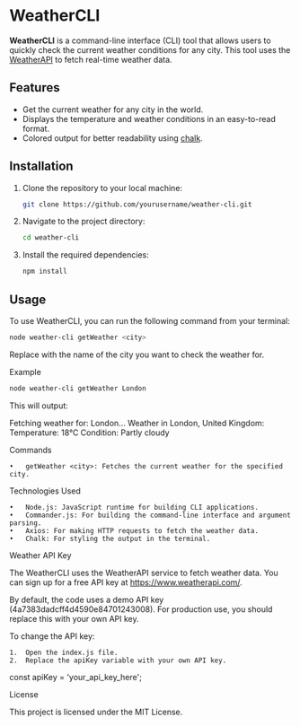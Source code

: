 # WeatherCLI

**WeatherCLI** is a command-line interface (CLI) tool that allows users to quickly check the current weather conditions for any city. This tool uses the [WeatherAPI](https://www.weatherapi.com/) to fetch real-time weather data.

## Features

- Get the current weather for any city in the world.
- Displays the temperature and weather conditions in an easy-to-read format.
- Colored output for better readability using [chalk](https://www.npmjs.com/package/chalk).

## Installation

1. Clone the repository to your local machine:

   ```bash
   git clone https://github.com/yourusername/weather-cli.git
   ```
2. Navigate to the project directory:

   ```bash
   cd weather-cli
   ```

3. Install the required dependencies:

   ```bash
   npm install
   ```
   
## Usage

To use WeatherCLI, you can run the following command from your terminal:

```bash
node weather-cli getWeather <city>
```

Replace <city> with the name of the city you want to check the weather for.

Example

```bash
node weather-cli getWeather London
```

This will output:

Fetching weather for: London...
Weather in London, United Kingdom:
Temperature: 18°C
Condition: Partly cloudy

Commands

	•	getWeather <city>: Fetches the current weather for the specified city.

Technologies Used

	•	Node.js: JavaScript runtime for building CLI applications.
	•	Commander.js: For building the command-line interface and argument parsing.
	•	Axios: For making HTTP requests to fetch the weather data.
	•	Chalk: For styling the output in the terminal.

Weather API Key

The WeatherCLI uses the WeatherAPI service to fetch weather data. You can sign up for a free API key at https://www.weatherapi.com/.

By default, the code uses a demo API key (4a7383dadcff4d4590e84701243008). For production use, you should replace this with your own API key.

To change the API key:

	1.	Open the index.js file.
	2.	Replace the apiKey variable with your own API key.

const apiKey = 'your_api_key_here';

License

This project is licensed under the MIT License.
